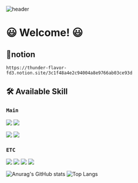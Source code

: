 ![header](https://capsule-render.vercel.app/api?&type=venom&color=auto&height=300&section=header&text=Welcome%20To%20My%20Place!&fontSize=65&fontColor=666A73)

# 😃 Welcome! 😃
## 📘notion
`https://thunder-flavor-fd3.notion.site/3c1f48a4e2c94004a8e9766ab03ce93d`

## 🛠️ Available Skill
### `Main`
<img src="https://img.shields.io/badge/-C++-00599C?style=plastic&logo=cplusplus&logoColor=white"/> <img src="https://img.shields.io/badge/C%23-512BD4?style=plastic&logo=csharp&logoColor=white"/>

<img src="https://img.shields.io/badge/unity-000000?style=plastic&logo=unity&logoColor=white"/> <img src="https://img.shields.io/badge/firebase-FFCA28?style=plastic&logo=firebase&logoColor=white"/>

### `ETC`
<img src="https://img.shields.io/badge/javascript-F7DF1E?style=plastic&logo=javascript&logoColor=white"/> <img src="https://img.shields.io/badge/react-61DAFB?style=plastic&logo=react&logoColor=white"/> <img src="https://img.shields.io/badge/spring-6DB33F?style=plastic&logo=spring&logoColor=white"/> <img src="https://img.shields.io/badge/mysql-4479A1?style=plastic&logo=mysql&logoColor=white"/>


![Anurag's GitHub stats](https://github-readme-stats.vercel.app/api?username=pwh0607&show_icons=true&theme=transparent)
![Top Langs](https://github-readme-stats.vercel.app/api/top-langs/?username=pwh0607&layout=compact)
